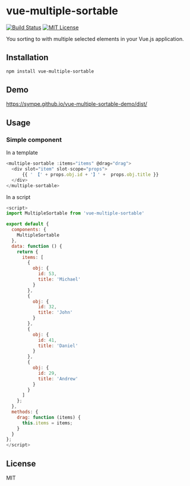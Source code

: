 # vue-multiple-sortable

[![Build Status](https://travis-ci.org/sympe/vue-multiple-sortable.svg?branch=master)](https://travis-ci.org/sympe/vue-multiple-sortable)
[![MIT License](http://img.shields.io/badge/license-MIT-blue.svg?style=flat)](LICENSE.txt)

You sorting to with multiple selected elements in your Vue.js application.

## Installation

```bash
npm install vue-multiple-sortable
```

## Demo

https://sympe.github.io/vue-multiple-sortable-demo/dist/

## Usage

### Simple component
In a template

```javascript
<multiple-sortable :items="items" @drag="drag">
  <div slot="item" slot-scope="props">
      {{ ' 【' + props.obj.id + '】' +  props.obj.title }}
  </div>
</multiple-sortable>
```

In a script

```javascript
<script>
import MultipleSortable from 'vue-multiple-sortable'

export default {
  components: {
    MultipleSortable
  },
  data: function () {
    return {
      items: [
        {
          obj: {
            id: 53,
            title: 'Michael'
          }
        },
        {
          obj: {
            id: 32,
            title: 'John'
          }
        },
        {
          obj: {
            id: 41,
            title: 'Daniel'
          }
        },
        {
          obj: {
            id: 29,
            title: 'Andrew'
          }
        }
      ]
    };
  },
  methods: {
    drag: function (items) {
      this.items = items;
    }
  }
};
</script>
```

## License
MIT